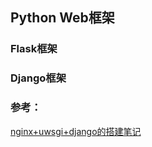 ##  Python Web框架

### Flask框架


### Django框架

### 参考：
[nginx+uwsgi+django的搭建笔记](https://www.cnblogs.com/if-then/p/7259865.html)  
